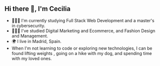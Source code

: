 ## Hi there 👋, I'm Cecilia

- 👩🏻‍💻 I'm currently studying Full Stack Web Development and a master's in cybersecurity.
- 👩🏻‍🎓 I've studied Digital Marketing and Ecommerce, and Fashion Design and Management.
- 🌍 I live in Madrid, Spain.
- When I'm not learning to code or exploring new technologies, I can be found lifting weights , going on a hike with my dog, and spending time with my loved ones.

<!--
**ceci-ce/ceci-ce** is a ✨ _special_ ✨ repository because its `README.md` (this file) appears on your GitHub profile.

Here are some ideas to get you started:



-->

